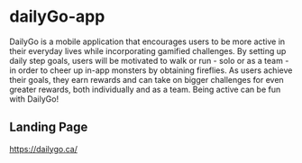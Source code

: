 # dailyGo-app

DailyGo is a mobile application that encourages users to be more active in their everyday lives while incorporating gamified challenges. By setting up daily step goals, users will be motivated to walk or run - solo or as a team - in order to cheer up in-app monsters by obtaining fireflies. As users achieve their goals, they earn rewards and can take on bigger challenges for even greater rewards, both individually and as a team. Being active can be fun with DailyGo! 

## Landing Page
https://dailygo.ca/
